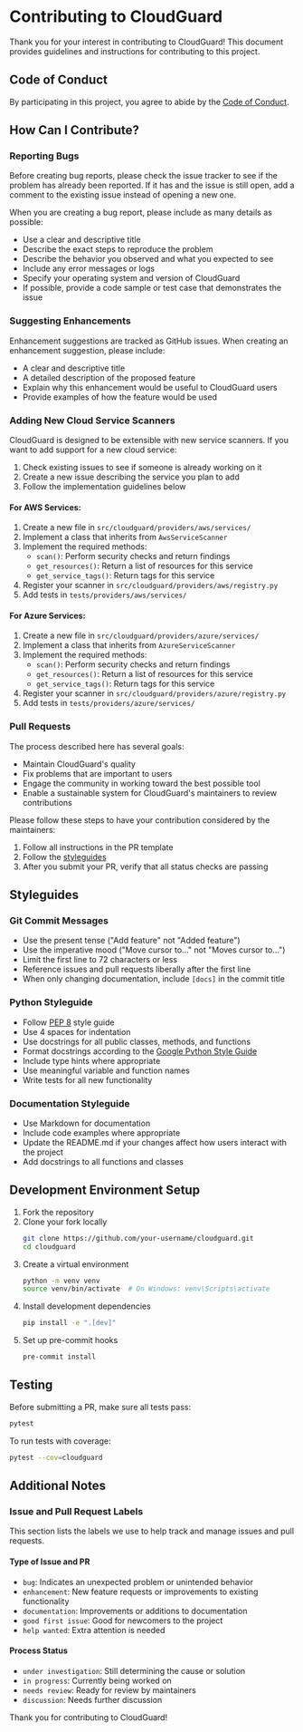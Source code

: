 # Contributing to CloudGuard

Thank you for your interest in contributing to CloudGuard! This document provides guidelines and instructions for contributing to this project.

## Code of Conduct

By participating in this project, you agree to abide by the [Code of Conduct](CODE_OF_CONDUCT.md).

## How Can I Contribute?

### Reporting Bugs

Before creating bug reports, please check the issue tracker to see if the problem has already been reported. If it has and the issue is still open, add a comment to the existing issue instead of opening a new one.

When you are creating a bug report, please include as many details as possible:

- Use a clear and descriptive title
- Describe the exact steps to reproduce the problem
- Describe the behavior you observed and what you expected to see
- Include any error messages or logs
- Specify your operating system and version of CloudGuard
- If possible, provide a code sample or test case that demonstrates the issue

### Suggesting Enhancements

Enhancement suggestions are tracked as GitHub issues. When creating an enhancement suggestion, please include:

- A clear and descriptive title
- A detailed description of the proposed feature
- Explain why this enhancement would be useful to CloudGuard users
- Provide examples of how the feature would be used

### Adding New Cloud Service Scanners

CloudGuard is designed to be extensible with new service scanners. If you want to add support for a new cloud service:

1. Check existing issues to see if someone is already working on it
2. Create a new issue describing the service you plan to add
3. Follow the implementation guidelines below

#### For AWS Services:

1. Create a new file in `src/cloudguard/providers/aws/services/`
2. Implement a class that inherits from `AwsServiceScanner`
3. Implement the required methods:
   - `scan()`: Perform security checks and return findings
   - `get_resources()`: Return a list of resources for this service
   - `get_service_tags()`: Return tags for this service
4. Register your scanner in `src/cloudguard/providers/aws/registry.py`
5. Add tests in `tests/providers/aws/services/`

#### For Azure Services:

1. Create a new file in `src/cloudguard/providers/azure/services/`
2. Implement a class that inherits from `AzureServiceScanner`
3. Implement the required methods:
   - `scan()`: Perform security checks and return findings
   - `get_resources()`: Return a list of resources for this service
   - `get_service_tags()`: Return tags for this service
4. Register your scanner in `src/cloudguard/providers/azure/registry.py`
5. Add tests in `tests/providers/azure/services/`

### Pull Requests

The process described here has several goals:

- Maintain CloudGuard's quality
- Fix problems that are important to users
- Engage the community in working toward the best possible tool
- Enable a sustainable system for CloudGuard's maintainers to review contributions

Please follow these steps to have your contribution considered by the maintainers:

1. Follow all instructions in the PR template
2. Follow the [styleguides](#styleguides)
3. After you submit your PR, verify that all status checks are passing

## Styleguides

### Git Commit Messages

- Use the present tense ("Add feature" not "Added feature")
- Use the imperative mood ("Move cursor to..." not "Moves cursor to...")
- Limit the first line to 72 characters or less
- Reference issues and pull requests liberally after the first line
- When only changing documentation, include `[docs]` in the commit title

### Python Styleguide

- Follow [PEP 8](https://www.python.org/dev/peps/pep-0008/) style guide
- Use 4 spaces for indentation
- Use docstrings for all public classes, methods, and functions
- Format docstrings according to the [Google Python Style Guide](https://google.github.io/styleguide/pyguide.html#38-comments-and-docstrings)
- Include type hints where appropriate
- Use meaningful variable and function names
- Write tests for all new functionality

### Documentation Styleguide

- Use Markdown for documentation
- Include code examples where appropriate
- Update the README.md if your changes affect how users interact with the project
- Add docstrings to all functions and classes

## Development Environment Setup

1. Fork the repository
2. Clone your fork locally
   ```bash
   git clone https://github.com/your-username/cloudguard.git
   cd cloudguard
   ```
3. Create a virtual environment
   ```bash
   python -m venv venv
   source venv/bin/activate  # On Windows: venv\Scripts\activate
   ```
4. Install development dependencies
   ```bash
   pip install -e ".[dev]"
   ```
5. Set up pre-commit hooks
   ```bash
   pre-commit install
   ```

## Testing

Before submitting a PR, make sure all tests pass:

```bash
pytest
```

To run tests with coverage:

```bash
pytest --cov=cloudguard
```

## Additional Notes

### Issue and Pull Request Labels

This section lists the labels we use to help track and manage issues and pull requests.

#### Type of Issue and PR

- `bug`: Indicates an unexpected problem or unintended behavior
- `enhancement`: New feature requests or improvements to existing functionality
- `documentation`: Improvements or additions to documentation
- `good first issue`: Good for newcomers to the project
- `help wanted`: Extra attention is needed

#### Process Status

- `under investigation`: Still determining the cause or solution
- `in progress`: Currently being worked on
- `needs review`: Ready for review by maintainers
- `discussion`: Needs further discussion

Thank you for contributing to CloudGuard! 